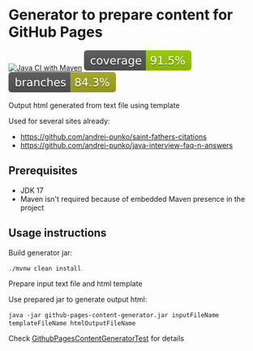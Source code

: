 
# Generator to prepare content for GitHub Pages

[![Java CI with Maven](https://github.com/andrei-punko/github-pages-content-generator/actions/workflows/maven.yml/badge.svg)](actions/workflows/maven.yml)
[![Coverage](.github/badges/jacoco.svg)](actions/workflows/maven.yml)
[![Branches](.github/badges/branches.svg)](actions/workflows/maven.yml)

Output html generated from text file using template

Used for several sites already:
- https://github.com/andrei-punko/saint-fathers-citations
- https://github.com/andrei-punko/java-interview-faq-n-answers

## Prerequisites

- JDK 17
- Maven isn't required because of embedded Maven presence in the project

## Usage instructions

Build generator jar:

    ./mvnw clean install

Prepare input text file and html template

Use prepared jar to generate output html:

    java -jar github-pages-content-generator.jar inputFileName templateFileName htmlOutputFileName

Check [GithubPagesContentGeneratorTest](src/test/java/by/andd3dfx/GithubPagesContentGeneratorTest.java) for details
